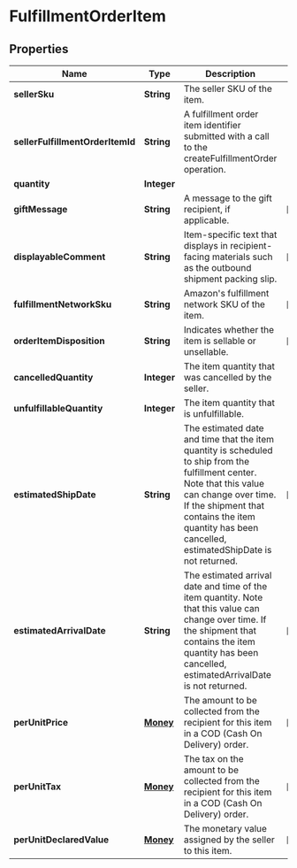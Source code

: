 
# FulfillmentOrderItem

## Properties
Name | Type | Description | Notes
------------ | ------------- | ------------- | -------------
**sellerSku** | **String** | The seller SKU of the item. | 
**sellerFulfillmentOrderItemId** | **String** | A fulfillment order item identifier submitted with a call to the createFulfillmentOrder operation. | 
**quantity** | **Integer** |  | 
**giftMessage** | **String** | A message to the gift recipient, if applicable. |  [optional]
**displayableComment** | **String** | Item-specific text that displays in recipient-facing materials such as the outbound shipment packing slip. |  [optional]
**fulfillmentNetworkSku** | **String** | Amazon&#39;s fulfillment network SKU of the item. |  [optional]
**orderItemDisposition** | **String** | Indicates whether the item is sellable or unsellable. |  [optional]
**cancelledQuantity** | **Integer** | The item quantity that was cancelled by the seller. | 
**unfulfillableQuantity** | **Integer** | The item quantity that is unfulfillable. | 
**estimatedShipDate** | **String** | The estimated date and time that the item quantity is scheduled to ship from the fulfillment center. Note that this value can change over time. If the shipment that contains the item quantity has been cancelled, estimatedShipDate is not returned. |  [optional]
**estimatedArrivalDate** | **String** | The estimated arrival date and time of the item quantity. Note that this value can change over time. If the shipment that contains the item quantity has been cancelled, estimatedArrivalDate is not returned. |  [optional]
**perUnitPrice** | [**Money**](Money.md) | The amount to be collected from the recipient for this item in a COD (Cash On Delivery) order. |  [optional]
**perUnitTax** | [**Money**](Money.md) | The tax on the amount to be collected from the recipient for this item in a COD (Cash On Delivery) order. |  [optional]
**perUnitDeclaredValue** | [**Money**](Money.md) | The monetary value assigned by the seller to this item. |  [optional]



